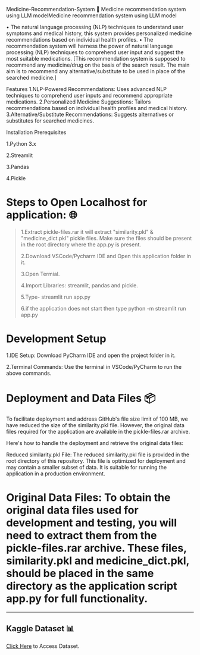 Medicine-Recommendation-System 💊
Medicine recommendation system using LLM modelMedicine recommendation system using LLM model

• The natural language processing (NLP) techniques to understand user symptoms and medical history, this system provides personalized medicine recommendations based on individual health profiles. • The recommendation system will harness the power of natural language processing (NLP) techniques to comprehend user input and suggest the most suitable medications. [This recommendation system is supposed to recommend any medicine/drug on the basis of the search result. The main aim is to recommend any alternative/substitute to be used in place of the searched medicine.]

Features
1.NLP-Powered Recommendations: Uses advanced NLP techniques to comprehend user inputs and recommend appropriate medications. 2.Personalized Medicine Suggestions: Tailors recommendations based on individual health profiles and medical history. 3.Alternative/Substitute Recommendations: Suggests alternatives or substitutes for searched medicines.

Installation
Prerequisites

1.Python 3.x

2.Streamlit

3.Pandas

4.Pickle

# Steps to Open Localhost for application: 🌐
>1.Extract pickle-files.rar it will extract "similarity.pkl" & "medicine_dict.pkl" pickle files. Make sure the files should be present in the root directory where the app.py is present.
>
>2.Download VSCode/Pycharm IDE and Open this application folder in it.
>
>3.Open Termial.
>
>4.Import Libraries: streamlit, pandas and pickle.
>
>5.Type- streamlit run app.py
>
>6.if the application does not start then type python -m streamlit run app.py
# Development Setup
1.IDE Setup: Download PyCharm IDE and open the project folder in it.

2.Terminal Commands: Use the terminal in VSCode/PyCharm to run the above commands.

# Deployment and Data Files 📦
To facilitate deployment and address GitHub's file size limit of 100 MB, we have reduced the size of the similarity.pkl file. However, the original data files required for the application are available in the pickle-files.rar archive.

Here's how to handle the deployment and retrieve the original data files:

Reduced similarity.pkl File: The reduced similarity.pkl file is provided in the root directory of this repository. This file is optimized for deployment and may contain a smaller subset of data. It is suitable for running the application in a production environment.

# Original Data Files: To obtain the original data files used for development and testing, you will need to extract them from the pickle-files.rar archive. These files, similarity.pkl and medicine_dict.pkl, should be placed in the same directory as the application script app.py for full functionality.
---
## Kaggle Dataset 📊
[Click Here](https://www.kaggle.com/code/mpwolke/medicine-recommendation/data "Kaggle Site")  to Access Dataset.


